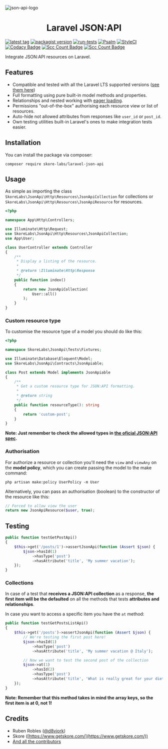![json-api-logo](https://jsonapi.org/images/jsonapi.png)

<h1 align="center">Laravel JSON:API</h1>

[![latest tag](https://img.shields.io/github/v/tag/skore/laravel-json-api?label=latest&sort=semver)](https://github.com/skore/laravel-json-api/releases/latest) [![packagist version](https://img.shields.io/packagist/v/skore-labs/laravel-json-api)](https://packagist.org/packages/skore-labs/laravel-json-api) [![run-tests](https://github.com/skore/laravel-json-api/actions/workflows/tests.yml/badge.svg?branch=master)](https://github.com/skore/laravel-json-api/actions/workflows/tests.yml) [![Psalm](https://github.com/skore/laravel-json-api/actions/workflows/psalm.yml/badge.svg?branch=master)](https://github.com/skore/laravel-json-api/actions/workflows/psalm.yml) [![StyleCI](https://github.styleci.io/repos/198988581/shield?style=flat&branch=master)](https://github.styleci.io/repos/198988581) [![Codacy Badge](https://api.codacy.com/project/badge/Grade/aa7cce89305c47f7bf9b0684b97e90ca)](https://www.codacy.com/app/d8vjork/laravel-json-api?utm_source=github.com&amp;utm_medium=referral&amp;utm_content=skore/laravel-json-api&amp;utm_campaign=Badge_Grade) [![Scc Count Badge](https://sloc.xyz/github/skore/laravel-json-api?category=code)](https://github.com/skore/laravel-json-api) [![Scc Count Badge](https://sloc.xyz/github/skore/laravel-json-api?category=comments)](https://github.com/skore/laravel-json-api)

Integrate JSON:API resources on Laravel.

## Features

- Compatible and tested with all the Laravel LTS supported versions ([see them here](https://laravel.com/docs/master/releases#support-policy))
- Full formatting using pure built-in model methods and properties.
- Relationships and nested working with [eager loading](https://laravel.com/docs/master/eloquent-relationships#eager-loading).
- Permissions "out-of-the-box" authorising each resource view or list of resources.
- Auto-hide not allowed attributes from responses like `user_id` or `post_id`.
- Own testing utilities built-in Laravel's ones to make integration tests easier.

## Installation

You can install the package via composer:

```
composer require skore-labs/laravel-json-api
```

## Usage

As simple as importing the class `SkoreLabs\JsonApi\Http\Resources\JsonApiCollection` for collections or `SkoreLabs\JsonApi\Http\Resources\JsonApiResource` for resources.

```php
<?php

namespace App\Http\Controllers;

use Illuminate\Http\Request;
use SkoreLabs\JsonApi\Http\Resources\JsonApiCollection;
use App\User;

class UserController extends Controller
{
    /**
     * Display a listing of the resource.
     *
     * @return \Illuminate\Http\Response
     */
    public function index()
    {
        return new JsonApiCollection(
            User::all()
        );
    }
}
```

### Custom resource type

To customise the resource type of a model you should do like this:

```php
<?php

namespace SkoreLabs\JsonApi\Tests\Fixtures;

use Illuminate\Database\Eloquent\Model;
use SkoreLabs\JsonApi\Contracts\JsonApiable;

class Post extends Model implements JsonApiable
{
    /**
     * Get a custom resource type for JSON:API formatting.
     * 
     * @return string 
     */
    public function resourceType(): string
    {
        return 'custom-post';
    }
}
```

**Note: Just remember to check the allowed types in [the oficial JSON:API spec](https://jsonapi.org/format/#document-member-names).**

### Authorisation

For authorize a resource or collection you'll need the `view` and `viewAny` on the **model policy**, which you can create passing the model to the make command:

```
php artisan make:policy UserPolicy -m User
```

Alternatively, you can pass an authorisation (boolean) to the constructor of the resource like this:

```php
// Forced to allow view the user
return new JsonApiResource($user, true);
```

## Testing

```php
public function testGetPostApi()
{
    $this->get('/posts/1')->assertJsonApi(function (Assert $json) {
        $json->hasId(1)
            ->hasType('post')
            ->hasAttribute('title', 'My summer vacation');
    });
}
```

### Collections

In case of a test that **receives a JSON:API collection** as a response, **the first item will be the defaulted** on all the methods that tests **attributes and relationships**.

In case you want to access a specific item you have the `at` method:

```php
public function testGetPostsListApi()
{
    $this->get('/posts')->assertJsonApi(function (Assert $json) {
        // We're testing the first post here!
        $json->hasId(1)
            ->hasType('post')
            ->hasAttribute('title', 'My summer vacation @ Italy');

        // Now we want to test the second post of the collection
        $json->at(1)
            ->hasId(2)
            ->hasType('post')
            ->hasAttribute('title', 'What is really great for your diet');
    });
}
```

**Note: Remember that this method takes in mind the array keys, so the first item is at 0, not 1!**

## Credits

- Ruben Robles ([@d8vjork](https://github.com/d8vjork))
- Skore ([https://www.getskore.com/](https://www.getskore.com/))
- [And all the contributors](https://github.com/skore-labs/laravel-json-api/graphs/contributors)
